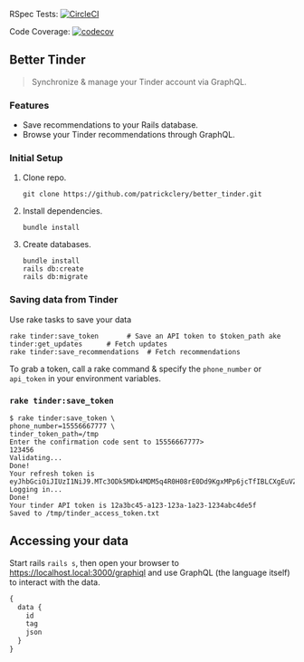 
RSpec Tests: [![CircleCI](https://circleci.com/gh/patrickclery/tinder_client.svg?style=svg)](https://circleci.com/gh/patrickclery/better_tinder)

Code Coverage: [![codecov](https://codecov.io/gh/patrickclery/better_tinder/branch/master/graph/badge.svg)](https://codecov.io/gh/patrickclery/better_tinder)

## Better Tinder 

> Synchronize & manage your Tinder account via GraphQL.

### Features

- Save recommendations to your Rails database.
- Browse your Tinder recommendations through GraphQL.

### Initial Setup

1. Clone repo.
   
   ```shell script
   git clone https://github.com/patrickclery/better_tinder.git
   ```
   
2. Install dependencies.

   ```shell script
   bundle install
   ```

3. Create databases.

   ```shell script
   bundle install
   rails db:create
   rails db:migrate
   ```

### Saving data from Tinder

Use rake tasks to save your data 

  ```
  rake tinder:save_token       # Save an API token to $token_path ake tinder:get_updates      # Fetch updates
  rake tinder:save_recommendations  # Fetch recommendations
  ```

To grab a token, call a rake command & specify the `phone_number` or `api_token` in your environment variables.

### `rake tinder:save_token`
   
  ```
  $ rake tinder:save_token \
  phone_number=15556667777 \
  tinder_token_path=/tmp
  Enter the confirmation code sent to 15556667777> 
  123456
  Validating...
  Done!
  Your refresh token is eyJhbGciOiJIUzI1NiJ9.MTc3ODk5MDk4MDM5q4R0H08rE0Dd9KgxMPp6jcTfIBLCXgEuVZfC9znJTE
  Logging in...
  Done!
  Your tinder API token is 12a3bc45-a123-123a-1a23-1234abc4de5f
  Saved to /tmp/tinder_access_token.txt
  ```

## Accessing your data

Start rails `rails s`, then open your browser to https://localhost.local:3000/graphiql and use GraphQL (the language itself) to interact with the data.
   
   ```graphql
   {
     data {
       id
       tag
       json
     }
   }
   ```
